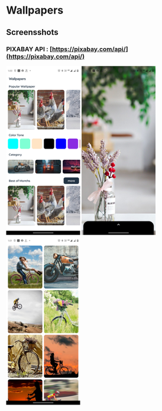 # Wallpapers

## Screensshots
### **PIXABAY API** : [https://pixabay.com/api/](https://pixabay.com/api/)



<p float="left">
<img src="images/s1.png" width="200">
<img src="images/s2.png" width="200">
<img src="images/s3.png" width="200">
</p>
